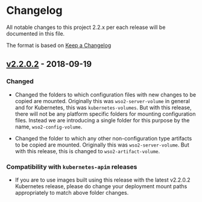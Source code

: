 # Changelog
All notable changes to this project 2.2.x per each release will be documented in this file.

The format is based on [Keep a Changelog](https://keepachangelog.com/en/1.0.0/)

## [v2.2.0.2] - 2018-09-19

### Changed
- Changed the folders to which configuration files with new changes to be copied are mounted.
Originally this was `wso2-server-volume` in general and for Kubernetes, this was
`kubernetes-volumes`. But with this release, there will not be any platform specific
folders for mounting configuration files. Instead we are introducing a single folder
for this purpose by the name, `wso2-config-volume`.

- Changed the folder to which any other non-configuration type artifacts to be copied are mounted.
Originally this was `wso2-server-volume`. But with this release, this is changed to `wso2-artifact-volume`.

### Compatibility with `kubernetes-apim` releases
- If you are to use images built using this release with the latest v2.2.0.2 Kubernetes release, please do change
your deployment mount paths appropriately to match above folder changes.

[v2.2.0.2]: https://github.com/wso2/kubernetes-apim/compare/v2.2.0.1...v2.2.0.2
